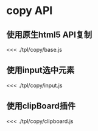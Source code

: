 # copy API


## 使用原生html5 API复制
<<< ./tpl/copy/base.js

## 使用input选中元素
<<< ./tpl/copy/input.js

## 使用clipBoard插件
<<< ./tpl/copy/clipboard.js